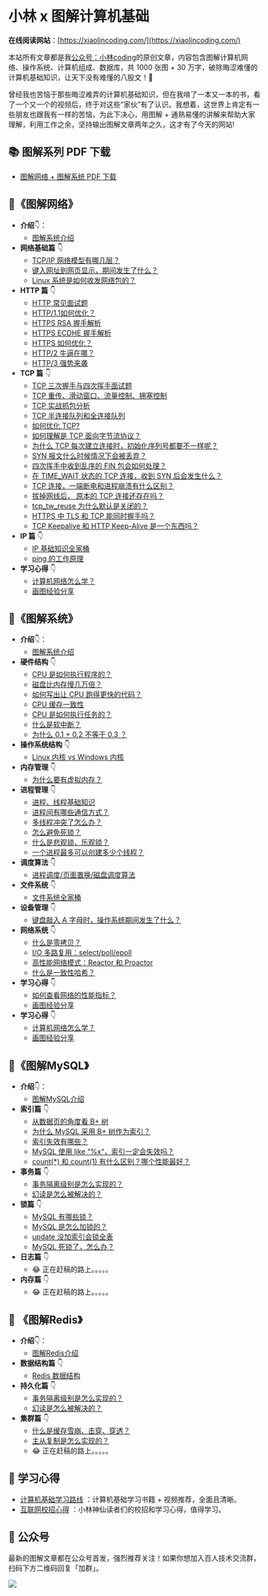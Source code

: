 # 小林 x 图解计算机基础

**在线阅读网站**：[https://xiaolincoding.com/](https://xiaolincoding.com/)

本站所有文章都是我[公众号：小林coding](https://mp.weixin.qq.com/s/02036z-FMOCLpZ_otwMwBg)的原创文章，内容包含图解计算机网络、操作系统、计算机组成、数据库，共 1000 张图 + 30 万字，破除晦涩难懂的计算机基础知识，让天下没有难懂的八股文！🚀

曾经我也苦恼于那些晦涩难弄的计算机基础知识，但在我啃了一本又一本的书，看了一个又一个的视频后，终于对这些“家伙”有了认识。我想着，这世界上肯定有一些朋友也跟我有一样的苦恼，为此下决心，用图解 + 通熟易懂的讲解来帮助大家理解，利用工作之余，坚持输出图解文章两年之久，这才有了今天的网站!


##  :books:  图解系列 PDF 下载

- [图解网络 + 图解系统 PDF 下载](https://mp.weixin.qq.com/s/02036z-FMOCLpZ_otwMwBg)

## :open_book:《图解网络》
- **介绍**:point_down:：
  - [图解系统介绍](/network/README.md)
- **网络基础篇** :point_down:
  - [TCP/IP 网络模型有哪几层？](/network/1_base/tcp_ip_model.md) 
  - [键入网址到网页显示，期间发生了什么？](/network/1_base/what_happen_url.md) 
  - [Linux 系统是如何收发网络包的？](/network/1_base/how_os_deal_network_package.md) 
- **HTTP 篇** :point_down:
  - [HTTP 常见面试题](/network/2_http/http_interview.md) 
  - [HTTP/1.1如何优化？](/network/2_http/http_optimize.md) 
  - [HTTPS RSA 握手解析](/network/2_http/https_rsa.md) 
  - [HTTPS ECDHE 握手解析](/network/2_http/https_ecdhe.md) 
  - [HTTPS 如何优化？](/network/2_http/https_optimize.md) 
  - [HTTP/2 牛逼在哪？](/network/2_http/http2.md) 
  - [HTTP/3 强势来袭](/network/2_http/http3.md) 
- **TCP 篇** :point_down:
  - [TCP 三次握手与四次挥手面试题](/network/3_tcp/tcp_interview.md) 
  - [TCP 重传、滑动窗口、流量控制、拥塞控制](/network/3_tcp/tcp_feature.md) 
  - [TCP 实战抓包分析](/network/3_tcp/tcp_tcpdump.md) 
  - [TCP 半连接队列和全连接队列](/network/3_tcp/tcp_queue.md) 
  - [如何优化 TCP?](/network/3_tcp/tcp_optimize.md) 
  - [如何理解是 TCP 面向字节流协议？](/network/3_tcp/tcp_stream.md) 
  - [为什么 TCP 每次建立连接时，初始化序列号都要不一样呢？](/network/3_tcp/isn_deff.md) 
  - [SYN 报文什么时候情况下会被丢弃？](/network/3_tcp/syn_drop.md) 
  - [四次挥手中收到乱序的 FIN 包会如何处理？](/network/3_tcp/out_of_order_fin.md) 
  - [在 TIME_WAIT 状态的 TCP 连接，收到 SYN 后会发生什么？](/network/3_tcp/time_wait_recv_syn.md) 
  - [TCP 连接，一端断电和进程崩溃有什么区别？](/network/3_tcp/tcp_down_and_crash.md) 
  - [拔掉网线后， 原本的 TCP 连接还存在吗？](/network/3_tcp/tcp_unplug_the_network_cable.md) 
  - [tcp_tw_reuse 为什么默认是关闭的？](/network/3_tcp/tcp_tw_reuse_close.md) 
  - [HTTPS 中 TLS 和 TCP 能同时握手吗？](/network/3_tcp/tcp_tls.md) 
  - [TCP Keepalive 和 HTTP Keep-Alive 是一个东西吗？](/network/3_tcp/tcp_http_keepalive.md) 
- **IP 篇** :point_down:
  - [IP 基础知识全家桶](/network/4_ip/ip_base.md) 	
  - [ping 的工作原理](/network/4_ip/ping.md) 	
- **学习心得** :point_down:
  - [计算机网络怎么学？](/network/5_learn/learn_network.md) 	
  - [画图经验分享](/network/5_learn/draw.md) 	

## :open_book:《图解系统》
- **介绍**:point_down:：
  - [图解系统介绍](/os/README.md)
- **硬件结构** :point_down:
  - [CPU 是如何执行程序的？](/os/1_hardware/how_cpu_run.md) 
  - [磁盘比内存慢几万倍？](/os/1_hardware/storage.md) 
  - [如何写出让 CPU 跑得更快的代码？](/os/1_hardware/how_to_make_cpu_run_faster.md) 
  - [CPU 缓存一致性](/os/1_hardware/cpu_mesi.md) 
  - [CPU 是如何执行任务的？](/os/1_hardware/how_cpu_deal_task.md) 
  - [什么是软中断？](/os/1_hardware/soft_interrupt.md) 
  - [为什么 0.1 + 0.2 不等于 0.3 ？](/os/1_hardware/float.md) 
- **操作系统结构** :point_down:
  - [Linux 内核 vs Windows 内核](/os/2_os_structure/linux_vs_windows.md) 
- **内存管理** :point_down:
  - [为什么要有虚拟内存？](/os/3_memory/vmem.md) 
- **进程管理** :point_down:
  - [进程、线程基础知识](/os/4_process/process_base.md) 
  - [进程间有哪些通信方式？](/os/4_process/process_commu.md) 
  - [多线程冲突了怎么办？](/os/4_process/multithread_sync.md) 
  - [怎么避免死锁？](/os/4_process/deadlock.md) 
  - [什么是悲观锁、乐观锁？](/os/4_process/pessim_and_optimi_lock.md) 
  - [一个进程最多可以创建多少个线程？](/os/4_process/create_thread_max.md) 
- **调度算法** :point_down:
  - [进程调度/页面置换/磁盘调度算法](/os/5_schedule/schedule.md)
- **文件系统** :point_down:
  - [文件系统全家桶](/os/6_file_system/file_system.md) 	
- **设备管理** :point_down:
  - [键盘敲入 A 字母时，操作系统期间发生了什么？](/os/7_device/device.md) 
- **网络系统** :point_down:
  - [什么是零拷贝？](/os/8_network_system/zero_copy.md) 
  - [I/O 多路复用：select/poll/epoll](/os/8_network_system/selete_poll_epoll.md) 
  - [高性能网络模式：Reactor 和 Proactor](/os/8_network_system/reactor.md) 
  - [什么是一致性哈希？](/os/8_network_system/hash.md) 
- **学习心得** :point_down:
  - [如何查看网络的性能指标？](/os/9_linux_cmd/linux_network.md) 	
  - [画图经验分享](/os/9_linux_cmd/pv_uv.md) 	
- **学习心得** :point_down:
  - [计算机网络怎么学？](/os/10_learn/learn_os.md) 	
  - [画图经验分享](/os/10_learn/draw.md) 

## :open_book:《图解MySQL》
- **介绍**:point_down:：
  - [图解MySQL介绍](/mysql/README.md)
- **索引篇** :point_down:
  - [从数据页的角度看 B+ 树](/mysql/index/page.md)
  - [为什么 MySQL 采用 B+ 树作为索引？](/mysql/index/why_index_chose_bpuls_tree.md)
  - [索引失效有哪些？](/mysql/index/index_lose.md)
  - [MySQL 使用 like “%x“，索引一定会失效吗？](/mysql/index/index_issue.md)
  - [count(\*) 和 count(1) 有什么区别？哪个性能最好？](/mysql/index/count.md)
- **事务篇** :point_down:
  - [事务隔离级别是怎么实现的？](/mysql/transaction/mvcc.md) 	
  - [幻读是怎么被解决的？](/mysql/transaction/phantom.md) 	
- **锁篇** :point_down:
  - [MySQL 有哪些锁？](/mysql/lock/mysql_lock.md) 	
  - [MySQL 是怎么加锁的？](/mysql/lock/how_to_lock.md) 	
  - [update 没加索引会锁全表](/mysql/lock/update_index.md) 	
  - [MySQL 死锁了，怎么办？](/mysql/lock/deadlock.md) 	
- **日志篇** :point_down:
  - :joy:  正在赶稿的路上。。。。。
- **内存篇** :point_down:
  - :joy: 正在赶稿的路上。。。。。	

##  :open_book: 《图解Redis》

- **介绍**:point_down:：
  - [图解Redis介绍](/redis/README.md)
- **数据结构篇** :point_down:
  - [Redis 数据结构](/redis/data_struct/data_struct.md)
- **持久化篇** :point_down:
  - [事务隔离级别是怎么实现的？](/redis/storage/aof.md) 	
  - [幻读是怎么被解决的？](/redis/storage/rdb.md) 	
- **集群篇** :point_down:
  - [什么是缓存雪崩、击穿、穿透？](/redis/cluster/cache_problem.md) 	
  - [主从复制是怎么实现的？](/redis/cluster/master_slave_replication.md) 	
  - :joy:  正在赶稿的路上。。。。。

## :muscle: 学习心得

- [计算机基础学习路线](/cs_learn/) ：计算机基础学习书籍 + 视频推荐，全面且清晰。
- [互联网校招心得](/reader_nb/) ：小林神仙读者们的校招和学习心得，值得学习。


## :thought_balloon: 公众号


最新的图解文章都在公众号首发，强烈推荐关注！如果你想加入百人技术交流群，扫码下方二维码回复「加群」。

![](https://cdn.jsdelivr.net/gh/xiaolincoder/ImageHost3@main/其他/公众号介绍.png)

 
